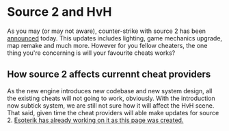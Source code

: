 # Source 2 and HvH

As you may (or may not aware), counter-strike with source 2 has been [announced](https://www.counter-strike.net/cs2) today. This updates includes lighting, game mechanics upgrade, map remake and much more. However for you fellow cheaters, the one thing you're concerning is will your favourite cheats works?

## How source 2 affects currennt cheat providers

As the new engine introduces new codebase and new system design, all the existing cheats will not going to work, obviously. With the introduction now subtick system, we are still not sure how it will affect the HvH scene. That said, given time the cheat providers will able make updates for source 2. [Esoterik has already working on it as this page was created.](https://twitter.com/gamesensicals/status/1638700560885923840/photo/1)
